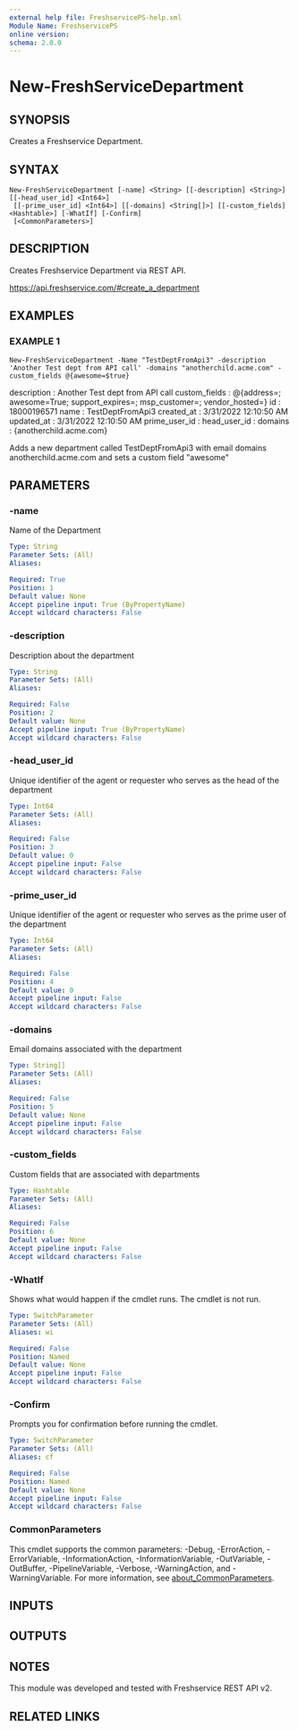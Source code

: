 ```yaml
---
external help file: FreshservicePS-help.xml
Module Name: FreshservicePS
online version:
schema: 2.0.0
---
```


# New-FreshServiceDepartment

## SYNOPSIS
Creates a Freshservice Department.

## SYNTAX

```
New-FreshServiceDepartment [-name] <String> [[-description] <String>] [[-head_user_id] <Int64>]
 [[-prime_user_id] <Int64>] [[-domains] <String[]>] [[-custom_fields] <Hashtable>] [-WhatIf] [-Confirm]
 [<CommonParameters>]
```

## DESCRIPTION
Creates Freshservice Department via REST API.

https://api.freshservice.com/#create_a_department

## EXAMPLES

### EXAMPLE 1
```
New-FreshServiceDepartment -Name "TestDeptFromApi3" -description 'Another Test dept from API call' -domains "anotherchild.acme.com" -custom_fields @{awesome=$true}
```

description   : Another Test dept from API call
custom_fields : @{address=; awesome=True; support_expires=; msp_customer=; vendor_hosted=}
id            : 18000196571
name          : TestDeptFromApi3
created_at    : 3/31/2022 12:10:50 AM
updated_at    : 3/31/2022 12:10:50 AM
prime_user_id :
head_user_id  :
domains       : {anotherchild.acme.com}

Adds a new department called TestDeptFromApi3 with email domains anotherchild.acme.com and sets a custom field "awesome"

## PARAMETERS

### -name
Name of the Department

```yaml
Type: String
Parameter Sets: (All)
Aliases:

Required: True
Position: 1
Default value: None
Accept pipeline input: True (ByPropertyName)
Accept wildcard characters: False
```

### -description
Description about the department

```yaml
Type: String
Parameter Sets: (All)
Aliases:

Required: False
Position: 2
Default value: None
Accept pipeline input: True (ByPropertyName)
Accept wildcard characters: False
```

### -head_user_id
Unique identifier of the agent or requester who serves as the head of the department

```yaml
Type: Int64
Parameter Sets: (All)
Aliases:

Required: False
Position: 3
Default value: 0
Accept pipeline input: False
Accept wildcard characters: False
```

### -prime_user_id
Unique identifier of the agent or requester who serves as the prime user of the department

```yaml
Type: Int64
Parameter Sets: (All)
Aliases:

Required: False
Position: 4
Default value: 0
Accept pipeline input: False
Accept wildcard characters: False
```

### -domains
Email domains associated with the department

```yaml
Type: String[]
Parameter Sets: (All)
Aliases:

Required: False
Position: 5
Default value: None
Accept pipeline input: False
Accept wildcard characters: False
```

### -custom_fields
Custom fields that are associated with departments

```yaml
Type: Hashtable
Parameter Sets: (All)
Aliases:

Required: False
Position: 6
Default value: None
Accept pipeline input: False
Accept wildcard characters: False
```

### -WhatIf
Shows what would happen if the cmdlet runs.
The cmdlet is not run.

```yaml
Type: SwitchParameter
Parameter Sets: (All)
Aliases: wi

Required: False
Position: Named
Default value: None
Accept pipeline input: False
Accept wildcard characters: False
```

### -Confirm
Prompts you for confirmation before running the cmdlet.

```yaml
Type: SwitchParameter
Parameter Sets: (All)
Aliases: cf

Required: False
Position: Named
Default value: None
Accept pipeline input: False
Accept wildcard characters: False
```

### CommonParameters
This cmdlet supports the common parameters: -Debug, -ErrorAction, -ErrorVariable, -InformationAction, -InformationVariable, -OutVariable, -OutBuffer, -PipelineVariable, -Verbose, -WarningAction, and -WarningVariable. For more information, see [about_CommonParameters](http://go.microsoft.com/fwlink/?LinkID=113216).

## INPUTS

## OUTPUTS

## NOTES
This module was developed and tested with Freshservice REST API v2.

## RELATED LINKS
